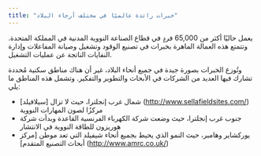 ```yaml
---
title: "خبرات رائدة عالميًا في مختلف أرجاء البلاد"
---
```

يعمل حاليًا أكثر من 65,000 فردٍ في قطاع الصناعة النووية المدنية في المملكة المتحدة. وتتمتع هذه العمالة الماهرة بخبرات في تصنيع الوقود وتشغيل وصيانة المفاعلات وإدارة النفايات الناتجة عن عمليات التشغيل.

وتُوزع الخبرات بصورة جيدة في جميع أنحاء البلاد، غير أن هناك مناطق سكنية مُحددة تشارك فيها العديد من الشركات في الأبحاث والتطوير والتفكير. وتشمل هذه المناطق ما يلي:
- شمال غرب إنجلترا، حيث لا تزال [سيلافيلد] (http://www.sellafieldsites.com/) مركزًا لصون المهارات النووية
- جنوب غرب إنجلترا، حيث وضعت شركة الكهرباء الفرنسية القاعدة وبدأت شركة هوريزون للطاقة النووية في الانتشار
- يوركشاير وهامبر، حيث النمو الذي يحيط بجميع أنحاء شيفيلد التي تعد موطن [مركز أبحاث التصنيع المتقدم] (http://www.amrc.co.uk/)
